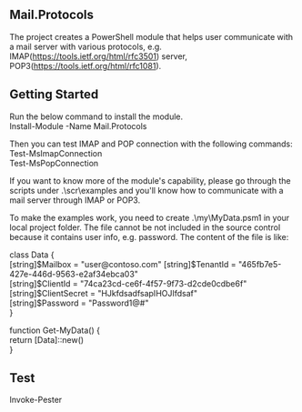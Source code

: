 ## Mail.Protocols
The project creates a PowerShell module that helps user communicate with a mail server with various protocols, e.g. IMAP(https://tools.ietf.org/html/rfc3501) server, POP3(https://tools.ietf.org/html/rfc1081).

## Getting Started
Run the below command to install the module.  
  Install-Module -Name Mail.Protocols  

Then you can test IMAP and POP connection with the following commands:  
  Test-MsImapConnection  
  Test-MsPopConnection  

If you want to know more of the module's capability, please go through the scripts under .\scr\examples and you'll know how to communicate with a mail server through IMAP or POP3.  

To make the examples work, you need to create .\my\MyData.psm1 in your local project folder. The file cannot be not included in the source control because it contains user info, e.g. password. The content of the file is like:  

class Data {  
  [string]$Mailbox = "user@contoso.com"  
  [string]$TenantId = "465fb7e5-427e-446d-9563-e2af34ebca03"  
  [string]$ClientId = "74ca23cd-ce6f-4f57-9f73-d2cde0cdbe6f"  
  [string]$ClientSecret = "HJkfdsadfsapIHOJIfdsaf"  
  [string]$Password = "Password1@#"  
}  
  
function Get-MyData() {  
  return [Data]::new()  
}  
  
## Test
  Invoke-Pester
